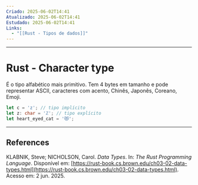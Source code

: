 ```yaml
---
Criado: 2025-06-02T14:41
Atualizado: 2025-06-02T14:41
Estudado: 2025-06-02T14:41
Links:
  - "[[Rust - Tipos de dados]]"
---
```

---
# Rust - Character type

É o tipo alfabético mais primitivo. Tem 4 bytes em tamanho e pode representar ASCII, caracteres com acento, Chinês, Japonês, Coreano, Emoji.

```rust
let c = 'z'; // tipo implícito
let z: char = 'ℤ'; // tipo explícito
let heart_eyed_cat = '😻';
```

---
## References

KLABNIK, Steve; NICHOLSON, Carol. _Data Types_. In: _The Rust Programming Language_. Disponível em: [https://rust-book.cs.brown.edu/ch03-02-data-types.html](https://rust-book.cs.brown.edu/ch03-02-data-types.html). Acesso em: 2 jun. 2025.